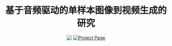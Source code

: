 <div style="display: flex; justify-content: center; align-items: center; text-align: center;">
  <div>
    <h1>基于音频驱动的单样本图像到视频生成的研究</h1>
    <div style="display: flex; justify-content: center; align-items: center; text-align: center;">
      <a href="https://bilibili.com"><img src="https://img.shields.io/badge/arXiv-2411.09209-red"></a>
      &nbsp;
      <a href="https://github.com/"><img src="https://img.shields.io/badge/Project-HomePage-Green" alt="Project Page"></a>
    </div>
  </div>
</div>
